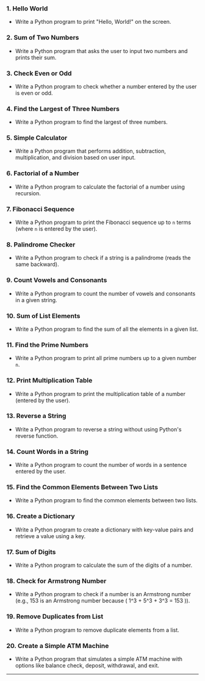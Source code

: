 
### 1. **Hello World**
- Write a Python program to print "Hello, World!" on the screen.

### 2. **Sum of Two Numbers**
- Write a Python program that asks the user to input two numbers and prints their sum.

### 3. **Check Even or Odd**
- Write a Python program to check whether a number entered by the user is even or odd.

### 4. **Find the Largest of Three Numbers**
- Write a Python program to find the largest of three numbers.

### 5. **Simple Calculator**
- Write a Python program that performs addition, subtraction, multiplication, and division based on user input.

### 6. **Factorial of a Number**
- Write a Python program to calculate the factorial of a number using recursion.

### 7. **Fibonacci Sequence**
- Write a Python program to print the Fibonacci sequence up to `n` terms (where `n` is entered by the user).

### 8. **Palindrome Checker**
- Write a Python program to check if a string is a palindrome (reads the same backward).

### 9. **Count Vowels and Consonants**
- Write a Python program to count the number of vowels and consonants in a given string.

### 10. **Sum of List Elements**
- Write a Python program to find the sum of all the elements in a given list.

### 11. **Find the Prime Numbers**
- Write a Python program to print all prime numbers up to a given number `n`.

### 12. **Print Multiplication Table**
- Write a Python program to print the multiplication table of a number (entered by the user).

### 13. **Reverse a String**
- Write a Python program to reverse a string without using Python's reverse function.

### 14. **Count Words in a String**
- Write a Python program to count the number of words in a sentence entered by the user.

### 15. **Find the Common Elements Between Two Lists**
- Write a Python program to find the common elements between two lists.

### 16. **Create a Dictionary**
- Write a Python program to create a dictionary with key-value pairs and retrieve a value using a key.

### 17. **Sum of Digits**
- Write a Python program to calculate the sum of the digits of a number.

### 18. **Check for Armstrong Number**
- Write a Python program to check if a number is an Armstrong number (e.g., 153 is an Armstrong number because \( 1^3 + 5^3 + 3^3 = 153 \)).

### 19. **Remove Duplicates from List**
- Write a Python program to remove duplicate elements from a list.

### 20. **Create a Simple ATM Machine**
- Write a Python program that simulates a simple ATM machine with options like balance check, deposit, withdrawal, and exit.

---